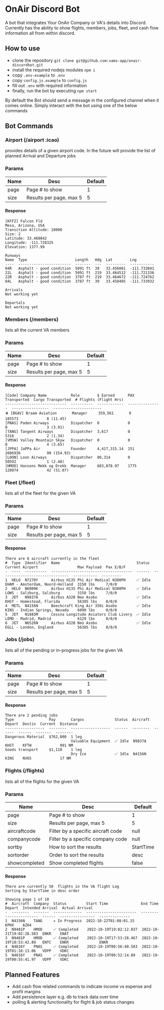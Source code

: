 # OnAir Discord Bot
A bot that integrates Your OnAir Company or VA's details into Discord. Currently has the ability to show flights, members, jobs, fleet, and cash flow information all from within discord.

## How to use
* clone the repository `git clone git@github.com:vams-app/onair-discordbot.git`
* install the required nodejs modules `npm i`
* copy `.env-example` to `.env`
* copy `config.js.example` to `config.js`
* fill out `.env` with required information
* finally, run the bot by executing `npm start`

By default the Bot should send a message in the configured channel when it comes online. Simply interact with the bot using one of the below commands

## Bot Commands

### Airport (/airport :icao)
provides details of a given airport code. In the future will provide the list of planned Arrival and Departure jobs

### Params
| Name | Desc | Default |
| --- | --- | --- |
| page | Page # to show | 1 |
| size | Results per page, max 5 | 5 |

#### Response
```
[KFFZ] Falcon Fld
Mesa, Arizona, USA
Transition Altitude: 18000
Size: 2
Latitude: 33.460842
Longitude: -111.728325
Elevation: 1377.99

Runways
Name  Type                      Length   Hdg  Lat        Lng        
----  ------------------------  -------  ---  ---------  -----------
04R   Asphalt - good condition  5091 ft  39   33.456081  -111.733841
22L   Asphalt - good condition  5091 ft  219  33.464512  -111.721336
22R   Asphalt - good condition  3787 ft  219  33.464672  -111.724762
04L   Asphalt - good condition  3787 ft  39   33.458485  -111.733932

Arrivals
Not working yet

Departals
Not working yet
```

### Members (/members)
lists all the current VA members

### Params
| Name | Desc | Default |
| --- | --- | --- |
| page | Page # to show | 1 |
| size | Results per page, max 5 | 5 |

#### Response
```
[Code] Company Name           Role        $ Earned      PAX Transported  Cargo Transported  # Flights (Flight Hrs)
----------------------------  ----------  ------------  ---------------  -----------------  ----------------------
⏸️ [BGAV] Braam Aviation       Manager     359,561       9                185573             8 (11.45)             
[PNAS] Paden Airways          Dispatcher  0             0                0                  3 (3.91)              
[TANG] Tangent Airways        Dispatcher  3,617         0                5316               2 (1.34)              
[VMSW] Valley Mountain Skyw   Dispatcher  0             0                0                  4 (3.65)              
[JPPA] JaPPa Air              Founder     4,417,315.14  151              2606936            90 (154.93)           
[LOON] Loon Airways           Dispatcher  80,314        0                50592              1 (2.48)              
[HMOD] Hansens Mekk og Drekk  Manager     683,078.97    1775             128074             42 (51.07)         
```

### Fleet (/fleet)
lists all of the fleet for the given VA

### Params
| Name | Desc | Default |
| --- | --- | --- |
| page | Page # to show | 1 |
| size | Results per page, max 5 | 5 |

#### Response
```
There are 6 aircraft currently in the fleet
#  Type  Identifier  Name                                   Status  Current Airport                  Max Payload  Pax E/B/F
-  ----  ----------  -------------------------------------  ------  -------------------------------  -----------  ---------
1  HELO  N7270Y      Airbus H135 Phi Air Medical N380PH     ✅ Idle  EHAM - Amsterdam, Noord-Holland  3150 lbs     7/0/0    
2  HELO  N6009K      Airbus H135 Phi Air Medical N380PH     ✅ Idle  LOWS - Salzburg, Salzburg        3150 lbs     7/0/0    
3  JET   N9837A      Airbus A320 Neo Asobo                  ✅ Idle  KHST - Homestead, Florida        56385 lbs    0/0/0    
4  METL  N4156N      Beechcraft King Air 350i Asobo         ✅ Idle  KINS - Indian Springs, Nevada    6090 lbs     0/0/0    
5  JET   N1883M      Cessna Longitude Aviators Club Livery  ✅ Idle  LEMD - Madrid, Madrid            6129 lbs     0/0/0    
6  JET   N6526N      Airbus A320 Neo Asobo                  ✅ Idle  EGLL - London, England           56385 lbs    0/0/0    
```

### Jobs (/jobs)
lists all of the pending or in-progress jobs for the given VA

### Params
| Name | Desc | Default |
| --- | --- | --- |
| page | Page # to show | 1 |
| size | Results per page, max 5 | 5 |

#### Response
```
There are 2 pending jobs
Type                Pay       Cargos              Status  Aircraft  Depart  Destin  Current  Distance
------------------  --------  ------------------  ------  --------  ------  ------  -------  --------
Dangerous Material  $762,080  1 leg                                                                  
                              Valuable Equipment  ✅ Idle  N9837A    KHST    KFTW             991 NM  
Goods transport     $1,110    1 leg                                                                  
                              Dry Ice             ✅ Idle  N4156N    KINS    NV65             17 NM  
```

### Flights (/flights)
lists all of the flights for the given VA

### Params
| Name | Desc | Default |
| --- | --- | --- |
| page | Page # to show | 1 |
| size | Results per page, max 5 | 5 |
| aircraftcode | Filter by a specific aircraft code | null |
| companycode | Filter by a specific company code | null |
| sortby | How to sort the results | StartTime |
| sortorder | Order to sort the results | desc |
| showcompleted | Show completed flights | false |

#### Response
```
There are currently 50  flights in the VA flight Log
Sorting by StartTime in desc order

Showing page 1 of 10
#  Aircraft  Company  Status         Start Time               End Time                 Depart  Intended Arrival  Actual Arrival
-  --------  -------  -------------  -----------------------  -----------------------  ------  ----------------  --------------
1  N4156N    TANG     ✈️ In Progress  2022-10-22T01:08:01.15                            KPHX    AZ04                            
2  N9481P    HMOD     ✅ Completed    2022-10-19T19:02:12.837  2022-10-21T19:02:28.583  ENKR    ENAT                            
3  N9481P    HMOD     ✅ Completed    2022-10-19T17:53:28.467  2022-10-19T18:53:42.89   ENTC    ENKR              ENKR          
4  N4816Y    PNAS     ✅ Completed    2022-10-19T00:56:40.583  2022-10-19T01:18:13.06   VDPP    VDKC                            
5  N4816Y    PNAS     ✅ Completed    2022-10-19T00:52:14.89   2022-10-19T00:55:41.97   VDPP    VDKC                            
```

## Planned Features
* Add cash flow related commands to indicate income vs expense and profit margins
* Add persistence layer e.g. db to track data over time
* polling & alerting functionality for flight & job status changes